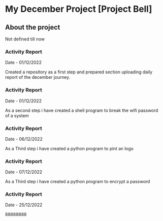 # My December Project [Project Bell]

## About the project

Not defined till now

### Activity Report

Date - 01/12/2022

Created a repository as a first step and prepared section uploading daily report of the december journey.

### Activity Report

Date - 01/12/2022

As a second step i have created a shell  program to break the wifi password of a system

### Activity Report

Date - 06/12/2022

As a Third step i have created a python  program to pint an logo

### Activity Report

Date - 07/12/2022

As a Third step i have created a python  program to encrypt a password

### Activity Report

Date - 25/12/2022

88888888

